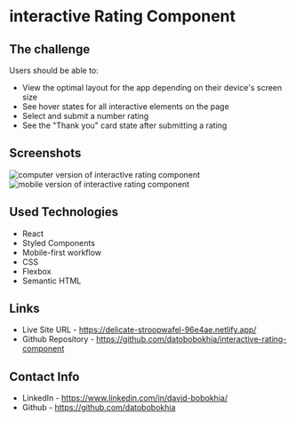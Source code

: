 # interactive Rating Component

## The challenge

Users should be able to:

* View the optimal layout for the app depending on their device's screen size
* See hover states for all interactive elements on the page
* Select and submit a number rating
* See the "Thank you" card state after submitting a rating


## Screenshots

<img src="https://user-images.githubusercontent.com/69156870/198829145-4fc37509-18b5-4146-90a1-3e78e993f7ce.PNG" alt="computer version of interactive rating component">


<img src="https://user-images.githubusercontent.com/69156870/198829148-a42d2859-49ae-4814-b452-355252119d56.PNG" alt="mobile version of interactive rating component">


## Used Technologies

* React
* Styled Components
* Mobile-first workflow
* CSS
* Flexbox
* Semantic HTML

## Links

* Live Site URL - https://delicate-stroopwafel-96e4ae.netlify.app/
* Github Repository - https://github.com/datobobokhia/interactive-rating-component

## Contact Info

* LinkedIn - https://www.linkedin.com/in/david-bobokhia/
* Github - https://github.com/datobobokhia
